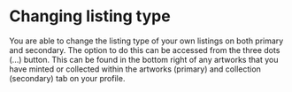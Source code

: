 # Changing listing type

You are able to change the listing type of your own listings on both primary and secondary. The option to do this can be accessed from the three dots (...) button. This can be found in the bottom right of any artworks that you have minted or collected within the artworks (primary) and collection (secondary) tab on your profile. 



